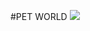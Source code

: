 #PET WORLD
![](https://www.google.co.jp/url?sa=t&rct=j&q=&esrc=s&source=video&cd=1&cad=rja&uact=8&ved=0ahUKEwj0q7eXiLfZAhWDJZQKHYJWA_0QtwIIKTAA&url=https%3A%2F%2Fwww.facebook.com%2Fpetworldus%2Fvideos%2F1091821760920700%2F&usg=AOvVaw0wZdnEBshb8cu_VaRydnAK)

